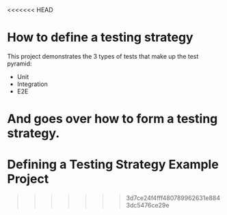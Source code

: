 <<<<<<< HEAD
# How to define a testing strategy

This project demonstrates the 3 types of tests that make up the test pyramid:
- Unit
- Integration
- E2E

And goes over how to form a testing strategy.
=======
# Defining a Testing Strategy Example Project
>>>>>>> 3d7ce24f4fff480789962631e8843dc5476ce29e
